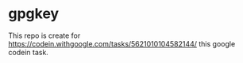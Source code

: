# gpgkey
This repo is create for https://codein.withgoogle.com/tasks/5621010104582144/ this google codein task.